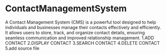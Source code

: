# ContactManagementSystem
A Contact Management System (CMS) is a powerful tool designed to help individuals and businesses manage their contacts effectively and efficiently. It allows users to store, track, and organize contact details, ensuring seamless communication and improved relationship management.
1.ADD CONTACT
2.DISPLAY CONTACT
3.SEARCH CONTACT
4.DELETE CONTACT
5.add source file
